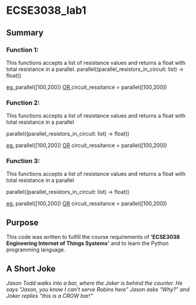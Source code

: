 # ECSE3038_lab1 

 ## Summary

### Function 1: 

This functions accepts a list of resistance values and returns a float with total resistance in a parallel.
parallel((parallel_resistors_in_circuit: list) -> float))

<u> eg. </u>  parallel([100,200])  <u> OR </u> circuit_ressitance = parallel([100,200])

### Function 2: 

This functions accepts a list of resistance values and returns a float with total resistance in a parallel

parallel((parallel_resistors_in_circuit: list) -> float))

<u>eg.</u>  parallel([100,200])  <u>OR</u> circuit_ressitance = parallel([100,200])

### Function 3: 

This functions accepts a list of resistance values and returns a float with total resistance in a parallel

parallel((parallel_resistors_in_circuit: list) -> float))

<u>eg.</u>  parallel([100,200])  <u>OR</u> circuit_ressitance = parallel([100,200])


## Purpose 

This code was written to fulfill the course requirements of **'ECSE3038 Engineering Internet of Things Systems'** and to learn the Python programming language.  

## A Short Joke 

*Jason Todd walks into a bar, where the Joker is behind the counter. 
He says "Jason, you know I can't serve Robins here"
Jason asks "Why?" 
and Joker replies "this is a CROW bar!"*





